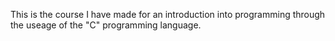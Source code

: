 This is the course I have made for an introduction into programming through the useage of the "C" programming language.
